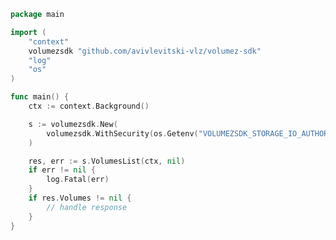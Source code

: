 <!-- Start SDK Example Usage [usage] -->
```go
package main

import (
	"context"
	volumezsdk "github.com/avivlevitski-vlz/volumez-sdk"
	"log"
	"os"
)

func main() {
	ctx := context.Background()

	s := volumezsdk.New(
		volumezsdk.WithSecurity(os.Getenv("VOLUMEZSDK_STORAGE_IO_AUTHORIZER")),
	)

	res, err := s.VolumesList(ctx, nil)
	if err != nil {
		log.Fatal(err)
	}
	if res.Volumes != nil {
		// handle response
	}
}

```
<!-- End SDK Example Usage [usage] -->